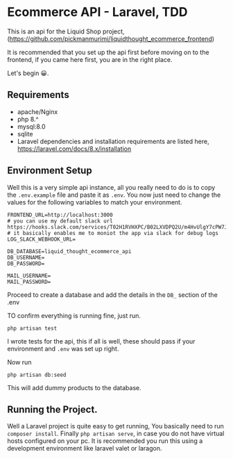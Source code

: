 # Ecommerce API - Laravel, TDD

This is an api for the Liquid Shop project, (https://github.com/pickmanmurimi/liquidthought_ecommerce_frontend)

It is recommended that you set up the api first before moving on to the frontend, if you came here first, you are in the
right place.

Let's begin 😀.

## Requirements

- apache/Nginx
- php 8.^
- mysql:8.0
- sqlite
- Laravel dependencies and installation requirements are listed here, https://laravel.com/docs/8.x/installation

## Environment Setup

Well this is a very simple api instance, all you really need to do is to copy the `.env.example` file and 
paste it as `.env`.
You now just need to change the values for the following variables to match your environment.

    FRONTEND_URL=http://localhost:3000
    # you can use my default slack url https://hooks.slack.com/services/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
    # it basically enables me to moniot the app via slack for debug logs
    LOG_SLACK_WEBHOOK_URL=
    
    DB_DATABASE=liquid_thought_ecommerce_api
    DB_USERNAME=
    DB_PASSWORD=
    
    MAIL_USERNAME=
    MAIL_PASSWORD=

Proceed to create a database and add the details in the `DB_` section of the .env

TO confirm everything is running fine, just run.

    php artisan test

I wrote tests for the api, this if all is well, these should pass if your environment and `.env` was set up right.

Now run 

    php artisan db:seed

This will add dummy products to the database.

## Running the Project.

Well a Laravel project is quite easy to get running, You basically need to run `composer install`. 
Finally `php artisan serve`, in case you do not have virtual hosts configured on your pc.
It is recommended you run this using a development environment like laravel valet or laragon.
